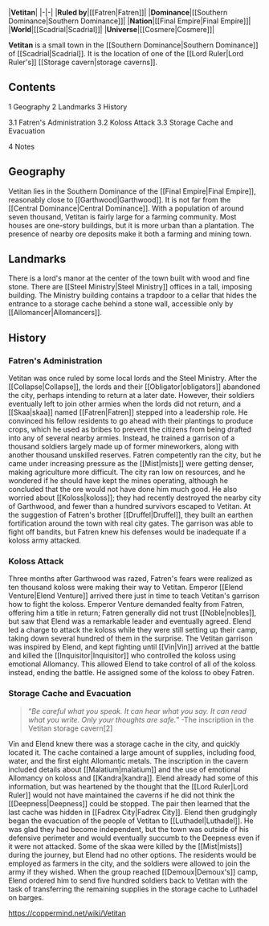 |**Vetitan**|
|-|-|
|**Ruled by**|[[Fatren\|Fatren]]|
|**Dominance**|[[Southern Dominance\|Southern Dominance]]|
|**Nation**|[[Final Empire\|Final Empire]]|
|**World**|[[Scadrial\|Scadrial]]|
|**Universe**|[[Cosmere\|Cosmere]]|

**Vetitan** is a small town in the [[Southern Dominance\|Southern Dominance]] of [[Scadrial\|Scadrial]]. It is the location of one of the [[Lord Ruler\|Lord Ruler's]] [[Storage cavern\|storage caverns]].

## Contents

1 Geography
2 Landmarks
3 History

3.1 Fatren's Administration
3.2 Koloss Attack
3.3 Storage Cache and Evacuation


4 Notes


## Geography
Vetitan lies in the Southern Dominance of the [[Final Empire\|Final Empire]], reasonably close to [[Garthwood\|Garthwood]]. It is not far from the [[Central Dominance\|Central Dominance]].
With a population of around seven thousand, Vetitan is fairly large for a farming community. Most houses are one-story buildings, but it is more urban than a plantation. The presence of nearby ore deposits make it both a farming and mining town.

## Landmarks
There is a lord's manor at the center of the town built with wood and fine stone. There are [[Steel Ministry\|Steel Ministry]] offices in a tall, imposing building. The Ministry building contains a trapdoor to a cellar that hides the entrance to a storage cache behind a stone wall, accessible only by [[Allomancer\|Allomancers]].

## History
### Fatren's Administration
Vetitan was once ruled by some local lords and the Steel Ministry. After the [[Collapse\|Collapse]], the lords and their [[Obligator\|obligators]] abandoned the city, perhaps intending to return at a later date. However, their soldiers eventually left to join other armies when the lords did not return, and a [[Skaa\|skaa]] named [[Fatren\|Fatren]] stepped into a leadership role. He convinced his fellow residents to go ahead with their plantings to produce crops, which he used as bribes to prevent the citizens from being drafted into any of several nearby armies. Instead, he trained a garrison of a thousand soldiers largely made up of former mineworkers, along with another thousand unskilled reserves.
Fatren competently ran the city, but he came under increasing pressure as the [[Mist\|mists]] were getting denser, making agriculture more difficult. The city ran low on resources, and he wondered if he should have kept the mines operating, although he concluded that the ore would not have done him much good. He also worried about [[Koloss\|koloss]]; they had recently destroyed the nearby city of Garthwood, and fewer than a hundred survivors escaped to Vetitan. At the suggestion of Fatren's brother [[Druffel\|Druffel]], they built an earthen fortification around the town with real city gates. The garrison was able to fight off bandits, but Fatren knew his defenses would be inadequate if a koloss army attacked.

### Koloss Attack
Three months after Garthwood was razed, Fatren's fears were realized as ten thousand koloss were making their way to Vetitan. Emperor [[Elend Venture\|Elend Venture]] arrived there just in time to teach Vetitan's garrison how to fight the koloss. Emperor Venture demanded fealty from Fatren, offering him a title in return; Fatren generally did not trust [[Noble\|nobles]], but saw that Elend was a remarkable leader and eventually agreed. Elend led a charge to attack the koloss while they were still setting up their camp, taking down several hundred of them in the surprise. The Vetitan garrison was inspired by Elend, and kept fighting until [[Vin\|Vin]] arrived at the battle and killed the [[Inquisitor\|Inquisitor]] who controlled the koloss using emotional Allomancy. This allowed Elend to take control of all of the koloss instead, ending the battle. He assigned some of the koloss to obey Fatren.

### Storage Cache and Evacuation
>“*Be careful what you speak. It can hear what you say. It can read what you write. Only your thoughts are safe.*”
\-The inscription in the Vetitan storage cavern[2]

Vin and Elend knew there was a storage cache in the city, and quickly located it. The cache contained a large amount of supplies, including food, water, and the first eight Allomantic metals. The inscription in the cavern included details about [[Malatium\|malatium]] and the use of emotional Allomancy on koloss and [[Kandra\|kandra]]. Elend already had some of this information, but was heartened by the thought that the [[Lord Ruler\|Lord Ruler]] would not have maintained the caverns if he did not think the [[Deepness\|Deepness]] could be stopped. The pair then learned that the last cache was hidden in [[Fadrex City\|Fadrex City]].
Elend then grudgingly began the evacuation of the people of Vetitan to [[Luthadel\|Luthadel]]. He was glad they had become independent, but the town was outside of his defensive perimeter and would eventually succumb to the Deepness even if it were not attacked. Some of the skaa were killed by the [[Mist\|mists]] during the journey, but Elend had no other options. The residents would be employed as farmers in the city, and the soldiers were allowed to join the army if they wished. When the group reached [[Demoux\|Demoux's]] camp, Elend ordered him to send five hundred soldiers back to Vetitan with the task of transferring the remaining supplies in the storage cache to Luthadel on barges.



https://coppermind.net/wiki/Vetitan